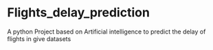 # Flights_delay_prediction
A python Project based on Artificial intelligence to predict the delay of flights in give datasets 
